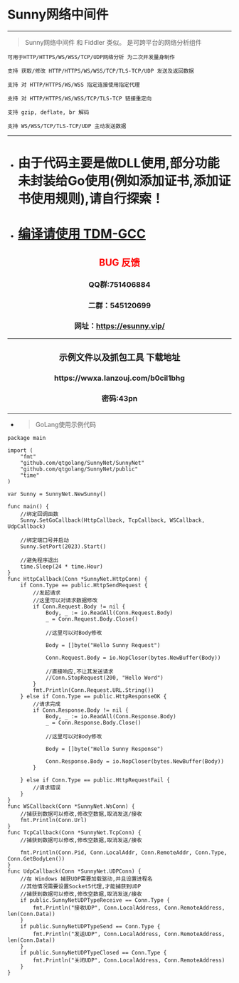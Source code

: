 # Sunny网络中间件

---

> Sunny网络中间件 和 Fiddler 类似。 是可跨平台的网络分析组件
 ```log 
 可用于HTTP/HTTPS/WS/WSS/TCP/UDP网络分析 为二次开发量身制作
 
 支持 获取/修改 HTTP/HTTPS/WS/WSS/TCP/TLS-TCP/UDP 发送及返回数据
 
 支持 对 HTTP/HTTPS/WS/WSS 指定连接使用指定代理
 
 支持 对 HTTP/HTTPS/WS/WSS/TCP/TLS-TCP 链接重定向
 
 支持 gzip, deflate, br 解码
 
 支持 WS/WSS/TCP/TLS-TCP/UDP 主动发送数据
```

---
* # 由于代码主要是做DLL使用,部分功能未封装给Go使用(例如添加证书,添加证书使用规则),请自行探索！
* # <a href="https://github.com/jmeubank/tdm-gcc/releases/download/v10.3.0-tdm64-2/tdm64-gcc-10.3.0-2.exe">编译请使用 TDM-GCC</a> 
<center><h2><a style="color: red;">BUG 反馈</a></center></h2></center>
<center><h3>QQ群:751406884</center></h3></center>
<center><h3>二群：545120699</center></h3></center>
<center><h3>网址：<a href="https://esunny.vip/">https://esunny.vip/</a></center></h3></center>

---

### <center><h3>示例文件以及抓包工具 下载地址 </center>
<div style="text-align: center;"><h3>https://wwxa.lanzouj.com/b0cil1bhg</h3></div>
<div style="text-align: center;"><h3>密码:43pn</h3></div>
<div style="text-align: center;"><h3></h3></div>


---
- > GoLang使用示例代码

```golang
package main

import (
	"fmt"
	"github.com/qtgolang/SunnyNet/SunnyNet"
	"github.com/qtgolang/SunnyNet/public"
	"time"
)

var Sunny = SunnyNet.NewSunny()

func main() {
	//绑定回调函数
	Sunny.SetGoCallback(HttpCallback, TcpCallback, WSCallback, UdpCallback)

	//绑定端口号并启动
	Sunny.SetPort(2023).Start()

	//避免程序退出
	time.Sleep(24 * time.Hour)
}
func HttpCallback(Conn *SunnyNet.HttpConn) {
	if Conn.Type == public.HttpSendRequest {
		//发起请求
		//这里可以对请求数据修改
		if Conn.Request.Body != nil {
			Body, _ := io.ReadAll(Conn.Request.Body)
			_ = Conn.Request.Body.Close()

			//这里可以对Body修改

			Body = []byte("Hello Sunny Request")

			Conn.Request.Body = io.NopCloser(bytes.NewBuffer(Body))

			//直接响应,不让其发送请求
			//Conn.StopRequest(200, "Hello Word")
		}
		fmt.Println(Conn.Request.URL.String())
	} else if Conn.Type == public.HttpResponseOK {
		//请求完成
		if Conn.Response.Body != nil {
			Body, _ := io.ReadAll(Conn.Response.Body)
			_ = Conn.Response.Body.Close()

			//这里可以对Body修改

			Body = []byte("Hello Sunny Response")

			Conn.Response.Body = io.NopCloser(bytes.NewBuffer(Body))
		}

	} else if Conn.Type == public.HttpRequestFail {
		//请求错误
	}
}
func WSCallback(Conn *SunnyNet.WsConn) {
	//捕获到数据可以修改,修改空数据,取消发送/接收
	fmt.Println(Conn.Url)
}
func TcpCallback(Conn *SunnyNet.TcpConn) {
	//捕获到数据可以修改,修改空数据,取消发送/接收
	
	fmt.Println(Conn.Pid, Conn.LocalAddr, Conn.RemoteAddr, Conn.Type, Conn.GetBodyLen())
}
func UdpCallback(Conn *SunnyNet.UDPConn) {
	//在 Windows 捕获UDP需要加载驱动,并且设置进程名
	//其他情况需要设置Socket5代理,才能捕获到UDP
	//捕获到数据可以修改,修改空数据,取消发送/接收
	if public.SunnyNetUDPTypeReceive == Conn.Type {
		fmt.Println("接收UDP", Conn.LocalAddress, Conn.RemoteAddress, len(Conn.Data))
	}
	if public.SunnyNetUDPTypeSend == Conn.Type {
		fmt.Println("发送UDP", Conn.LocalAddress, Conn.RemoteAddress, len(Conn.Data))
	}
	if public.SunnyNetUDPTypeClosed == Conn.Type {
		fmt.Println("关闭UDP", Conn.LocalAddress, Conn.RemoteAddress)
	}
}
```